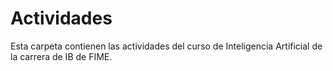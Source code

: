# Actividades
Esta carpeta contienen las actividades del curso de Inteligencia Artificial de la carrera de IB de FIME.

